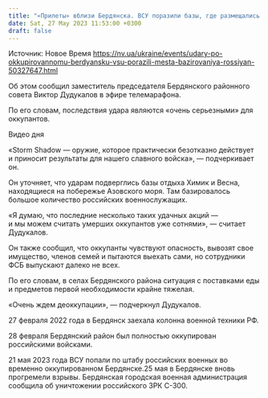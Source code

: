 ```yaml
---
title: "«Прилеты» вблизи Бердянска. ВСУ поразили базы, где размещались россияне — замглавы Бердянского райсовета"
date: Sat, 27 May 2023 11:53:00 +0300
draft: false
---
```

Источник: Новое Время https://nv.ua/ukraine/events/udary-po-okkupirovannomu-berdyansku-vsu-porazili-mesta-bazirovaniya-rossiyan-50327647.html


 Об этом сообщил заместитель председателя Бердянского районного совета Виктор Дудукалов в эфире телемарафона.

По его словам, последствия удара являются «очень серьезными» для оккупантов.

  Видео дня    

«Storm Shadow — оружие, которое практически безотказно действует и приносит результаты для нашего славного войска», — подчеркивает он.

Он уточняет, что ударам подверглись базы отдыха Химик и Весна, находящиеся на побережье Азовского моря. Там базировалось большое количество российских военнослужащих.

«Я думаю, что последние несколько таких удачных акций — и мы можем считать умерших оккупантов уже сотнями», — считает Дудукалов.

Он также сообщил, что оккупанты чувствуют опасность, вывозят свое имущество, членов семей и пытаются выехать сами, но сотрудники ФСБ выпускают далеко не всех.

По его словам, в селах Бердянского района ситуация с поставками еды и предметов первой необходимости крайне тяжелая.

«Очень ждем деоккупации», — подчеркнул Дудукалов.

27 февраля 2022 года в Бердянск заехала колонна военной техники РФ.

28 февраля Бердянский район был полностью оккупирован российскими войсками.

21 мая 2023 года ВСУ попали по штабу российских военных во временно оккупированном Бердянске.25 мая в Бердянске вновь прогремели взрывы. Бердянская городская военная администрация сообщила об уничтожении российского ЗРК С-300.

